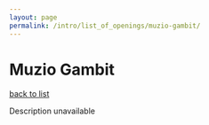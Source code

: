 ```yaml
---
layout: page
permalink: /intro/list_of_openings/muzio-gambit/
---
```


# Muzio Gambit

[back to list](../../intro/list_of_openings)

Description unavailable